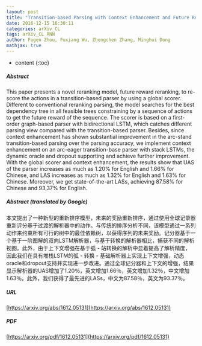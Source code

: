 ```yaml
---
layout: post
title: "Transition-based Parsing with Context Enhancement and Future Reward Reranking"
date: 2016-12-15 16:30:11
categories: arXiv_CL
tags: arXiv_CL RNN
author: Fugen Zhou, Fuxiang Wu, Zhengchen Zhang, Minghui Dong
mathjax: true
---
```


* content
{:toc}

##### Abstract
This paper presents a novel reranking model, future reward reranking, to re-score the actions in a transition-based parser by using a global scorer. Different to conventional reranking parsing, the model searches for the best dependency tree in all feasible trees constraining by a sequence of actions to get the future reward of the sequence. The scorer is based on a first-order graph-based parser with bidirectional LSTM, which catches different parsing view compared with the transition-based parser. Besides, since context enhancement has shown substantial improvement in the arc-stand transition-based parsing over the parsing accuracy, we implement context enhancement on an arc-eager transition-base parser with stack LSTMs, the dynamic oracle and dropout supporting and achieve further improvement. With the global scorer and context enhancement, the results show that UAS of the parser increases as much as 1.20% for English and 1.66% for Chinese, and LAS increases as much as 1.32% for English and 1.63% for Chinese. Moreover, we get state-of-the-art LASs, achieving 87.58% for Chinese and 93.37% for English.

##### Abstract (translated by Google)
本文提出了一种新型的重新排序模型，未来的奖励重新排序，通过使用全球记录器重新评分基于过渡的解析器中的动作。与传统的排序分析不同，该模型通过一系列动作来约束所有可行的树中的最佳依赖树，以获得序列的未来奖励。记分器基于一个基于一阶图解的双向LSTM解析器，与基于转换的解析器相比，捕获不同的解析视图。此外，由于上下文增强在基于弧 - 站转换的解析中显着提高了解析精度，因此我们在具有堆栈LSTM的弧 - 转换 - 基础解析器上实现上下文增强，动态oracle和dropout支持并实现进一步改进。通过全球记分器和上下文的增强，结果显示解析器的UAS增加了1.20％，英文增加1.66％，英文增加1.32％，中文增加1.63％。此外，我们获得了最先进的LASs，中文为87.58％，英文为93.37％。

##### URL
[https://arxiv.org/abs/1612.05131](https://arxiv.org/abs/1612.05131)

##### PDF
[https://arxiv.org/pdf/1612.05131](https://arxiv.org/pdf/1612.05131)

